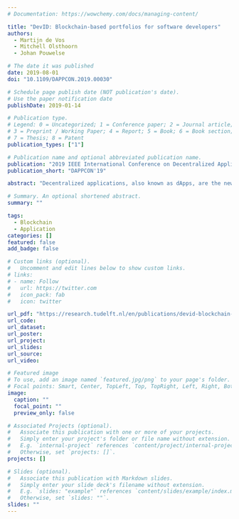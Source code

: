 ```yaml
---
# Documentation: https://wowchemy.com/docs/managing-content/

title: "DevID: Blockchain-based portfolios for software developers"
authors:
  - Martijn de Vos
  - Mitchell Olsthoorn
  - Johan Pouwelse

# The date it was published
date: 2019-08-01
doi: "10.1109/DAPPCON.2019.00030"

# Schedule page publish date (NOT publication's date).
# Use the paper notification date
publishDate: 2019-01-14

# Publication type.
# Legend: 0 = Uncategorized; 1 = Conference paper; 2 = Journal article;
# 3 = Preprint / Working Paper; 4 = Report; 5 = Book; 6 = Book section;
# 7 = Thesis; 8 = Patent
publication_types: ["1"]

# Publication name and optional abbreviated publication name.
publication: "2019 IEEE International Conference on Decentralized Applications and Infrastructures (DAPPCON)"
publication_short: "DAPPCON'19"

abstract: "Decentralized applications, also known as dApps, are the new paradigm for writing business-critical software. Recruiting developers with appropriate qualifications and skills for this activity is key, yet challenging. The main problem is that the portfolio of developers is usually scattered across centralized platforms like GitHub and LinkedIn, and vendor locked. This can result in an incomplete impression of their capabilities. We address this problem and introduce DevID, a blockchain-based portfolio for developers. Over time, this portfolio enables developers to build up a trustworthy collection of records that showcase their capabilities and expertise. They can import data assets from third parties into a unified DevID portfolio, add projects and skills, and receive endorsements. All portfolio records are stored on a scalable distributed ledger and owned by developers themselves. The essential idea is to exploit the tamper-proof property of the blockchain while providing durable storage. To demonstrate the practical value of DevID, we build the competition-based platform, dAppCoder, for the development of decentralized applications. On dAppCoder clients are able to submit their ideas and developers can find work. dAppCoder utilizes DevID portfolios to match these clients and developers. We fully implement our ideas and conduct a deployment trial. Our trial demonstrates that DevID is efficient at storing portfolio records."

# Summary. An optional shortened abstract.
summary: ""

tags:
  - Blockchain
  - Application
categories: []
featured: false
add_badge: false

# Custom links (optional).
#   Uncomment and edit lines below to show custom links.
# links:
# - name: Follow
#   url: https://twitter.com
#   icon_pack: fab
#   icon: twitter

url_pdf: "https://research.tudelft.nl/en/publications/devid-blockchain-based-portfolios-for-software-developers"
url_code:
url_dataset:
url_poster:
url_project:
url_slides:
url_source:
url_video:

# Featured image
# To use, add an image named `featured.jpg/png` to your page's folder.
# Focal points: Smart, Center, TopLeft, Top, TopRight, Left, Right, BottomLeft, Bottom, BottomRight.
image:
  caption: ""
  focal_point: ""
  preview_only: false

# Associated Projects (optional).
#   Associate this publication with one or more of your projects.
#   Simply enter your project's folder or file name without extension.
#   E.g. `internal-project` references `content/project/internal-project/index.md`.
#   Otherwise, set `projects: []`.
projects: []

# Slides (optional).
#   Associate this publication with Markdown slides.
#   Simply enter your slide deck's filename without extension.
#   E.g. `slides: "example"` references `content/slides/example/index.md`.
#   Otherwise, set `slides: ""`.
slides: ""
---
```

